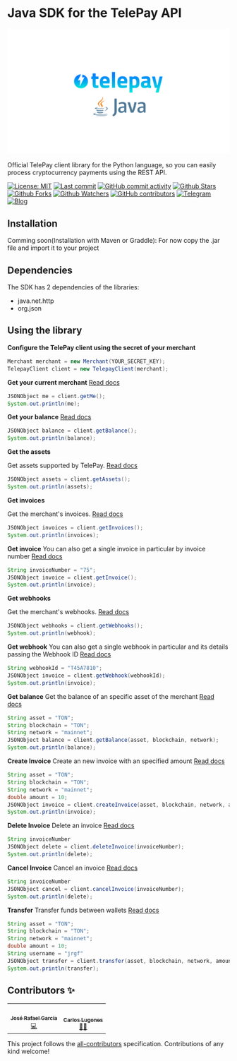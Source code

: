 # Java SDK for the TelePay API

![TelePay Python](https://github.com/TelePay-cash/telepay-java/blob/main/docs/cover.png?raw=true)

Official TelePay client library for the Python language, so you can easily process cryptocurrency payments using the REST API.

[![License: MIT](https://img.shields.io/badge/License-MIT-green.svg)](https://opensource.org/licenses/MIT)
[![Last commit](https://img.shields.io/github/last-commit/telepay-cash/telepay-java.svg?style=flat-square)](https://github.com/telepay-cash/telepay-java/commits)
[![GitHub commit activity](https://img.shields.io/github/commit-activity/m/telepay-cash/telepay-java?style=flat-square)](https://github.com/telepay-cash/telepay-java/commits)
[![Github Stars](https://img.shields.io/github/stars/telepay-cash/telepay-java?style=flat-square&logo=github&)](https://github.com/telepay-cash/telepay-java/stargazers)
[![Github Forks](https://img.shields.io/github/forks/telepay-cash/telepay-java?style=flat-square&logo=github)](https://github.com/telepay-cash/telepay-php/network/members)
[![Github Watchers](https://img.shields.io/github/watchers/telepay-cash/telepay-java?style=flat-square&logo=github)](https://github.com/telepay-cash/telepay-java)
[![GitHub contributors](https://img.shields.io/github/contributors/telepay-cash/telepay-java?label=code%20contributors&style=flat-square)](https://github.com/telepay-cash/telepay-php/graphs/contributors)
[![Telegram](https://img.shields.io/badge/Telegram-2CA5E0?style=flat-squeare&logo=telegram&logoColor=white)](https://t.me/TelePayCash)
[![Blog](https://img.shields.io/badge/RSS-FFA500?style=flat-square&logo=rss&logoColor=white)](https://blog.telepay.cash)

## Installation

Comming soon(Installation with Maven or Graddle):
For now copy the .jar file and import it to your project

## Dependencies
The SDK has 2 dependencies of the libraries:
- java.net.http
- org.json


## Using the library
**Configure the TelePay client using the secret of your merchant**
```java
Merchant merchant = new Merchant(YOUR_SECRET_KEY);
TelepayClient client = new TelepayClient(merchant);
```
**Get your current merchant** [Read docs](https://telepay.readme.io/reference/getme)
```java
JSONObject me = client.getMe();
System.out.println(me);
```
**Get your balance** [Read docs](https://telepay.readme.io/reference/getbalance)
```java
JSONObject balance = client.getBalance();
System.out.println(balance);
```
**Get the assets**

Get assets supported by TelePay. [Read docs](https://telepay.readme.io/reference/getassets)
```java
JSONObject assets = client.getAssets();
System.out.println(assets);
```
**Get invoices**

Get the merchant's invoices. [Read docs](https://telepay.readme.io/reference/getinvoices)
```java
JSONObject invoices = client.getInvoices();
System.out.println(invoices);
```
**Get invoice**
You can also get a single invoice in particular by invoice number [Read docs](https://telepay.readme.io/reference/getWebhooks)
```java
String invoiceNumber = "75";
JSONObject invoice = client.getInvoice();
System.out.println(invoice);
```
**Get webhooks**

Get the merchant's webhooks. [Read docs](https://telepay.readme.io/reference/getinvoices)
```java
JSONObject webhooks = client.getWebhooks();
System.out.println(webhook);
```

**Get webhook**
You can also get a single webhook in particular and its details passing the Webhook ID [Read docs](https://telepay.readme.io/reference/getWebhook)
```java
String webhookId = "T45A7810";
JSONObject invoice = client.getWebhook(webhookId);
System.out.println(invoice);
```
**Get balance**
Get the balance of an specific asset of the merchant [Read docs](https://telepay.readme.io/reference/getBalance)
```java
String asset = "TON";
String blockchain = "TON";
String network = "mainnet";
JSONObject balance = client.getBalance(asset, blockchain, network);
System.out.println(balance);
```
**Create Invoice**
Create an new invoice with an specified amount [Read docs](https://telepay.readme.io/reference/createInvoice)
```java
String asset = "TON";
String blockchain = "TON";
String network = "mainnet";
double amount = 10;
JSONObject invoice = client.createInvoice(asset, blockchain, network, amount);
System.out.println(invoice);
```
**Delete Invoice**
Delete an invoice [Read docs](https://telepay.readme.io/reference/deleteInvoice)
```java
String invoiceNumber
JSONObject delete = client.deleteInvoice(invoiceNumber);
System.out.println(delete);
```
**Cancel Invoice**
Cancel an invoice [Read docs](https://telepay.readme.io/reference/cancelInvoice)
```java
String invoiceNumber
JSONObject cancel = client.cancelInvoice(invoiceNumber);
System.out.println(delete);
```
**Transfer**
Transfer funds between wallets [Read docs](https://telepay.readme.io/reference/transfer)
```java
String asset = "TON";
String blockchain = "TON";
String network = "mainnet";
double amount = 10;
String username = "jrgf"
JSONObject transfer = client.transfer(asset, blockchain, network, amount, transfer);
System.out.println(transfer);
```

## Contributors ✨
<!-- ALL-CONTRIBUTORS-LIST:START - Do not remove or modify this section -->
<!-- prettier-ignore-start -->
<!-- markdownlint-disable -->
<table>
  <tr>
    <td align="center"><a href="https://www.linkedin.com/in/josé-r-garcía-88a793221/"><img src="https://avatars.githubusercontent.com/jrgf" width="100px;" alt=""/><br /><sub><b>José Rafael García</b></sub></a><br /><a href="https://github.com/TelePay-cash/telepay-php/commits?author=jrgf" title="Code">💻</a></td>
    <td align="center"><a href="https://carloslugones.com"><img src="https://avatars.githubusercontent.com/u/18733370?v=4?s=100" width="100px;" alt=""/><br /><sub><b>Carlos Lugones</b></sub></a><br /><a href="https://github.com/telepay-cash/telepay-node/commits?author=CarlosLugones" title="Mentoring">🧑‍🏫</a></td>
  </tr>
</table>
<!-- markdownlint-restore -->
<!-- prettier-ignore-end -->

<!-- ALL-CONTRIBUTORS-LIST:END -->

This project follows the [all-contributors](https://github.com/all-contributors/all-contributors) specification. Contributions of any kind welcome!
